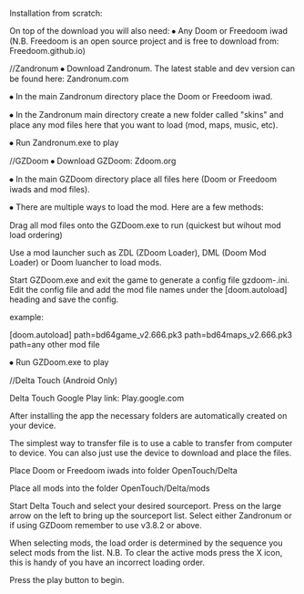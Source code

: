 Installation from scratch:

On top of the download you will also need:
⦁ Any Doom or Freedoom iwad (N.B. Freedoom is an open source project and is free to download from: Freedoom.github.io)

 
//Zandronum
⦁ Download Zandronum. The latest stable and dev version can be found here: Zandronum.com

⦁ In the main Zandronum directory place the Doom or Freedoom iwad.

⦁ In the Zandronum main directory create a new folder called "skins" and place any mod files here that you want to load (mod, maps, music, etc).

⦁ Run Zandronum.exe to play


//GZDoom
⦁ Download GZDoom: Zdoom.org

⦁ In the main GZDoom directory place all files here (Doom or Freedoom iwads and mod files).

⦁ There are multiple ways to load the mod. Here are a few methods:

Drag all mod files onto the GZDoom.exe to run (quickest but wihout mod load ordering)

Use a mod launcher such as ZDL (ZDoom Loader), DML (Doom Mod Loader) or Doom luancher to load mods.

Start GZDoom.exe and exit the game to generate a config file gzdoom-<username>.ini. Edit the config file and add the mod file names under the [doom.autoload] heading and save the config.

example:

[doom.autoload]
path=bd64game_v2.666.pk3
path=bd64maps_v2.666.pk3
path=any other mod file

⦁ Run GZDoom.exe to play


//Delta Touch (Android Only)

Delta Touch Google Play link: Play.google.com

After installing the app the necessary folders are automatically created on your device.

The simplest way to transfer file is to use a cable to transfer from computer to device. You can also just use the device to download and place the files.

Place Doom or Freedoom iwads into folder OpenTouch/Delta

Place all mods into the folder OpenTouch/Delta/mods

Start Delta Touch and select your desired sourceport. Press on the large arrow on the left to bring up the sourceport list. Select either Zandronum or if using GZDoom remember to use v3.8.2 or above.

When selecting mods, the load order is determined by the sequence you select mods from the list. N.B. To clear the active mods press the X icon, this is handy of you have an incorrect loading order.

Press the play button to begin. 
